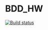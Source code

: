 # BDD_HW
[![Build status](https://ci.appveyor.com/api/projects/status/hy03c6mfiskq8p5t/branch/master?svg=true)](https://ci.appveyor.com/project/elenaslavutina/patterns-task2/branch/master)
